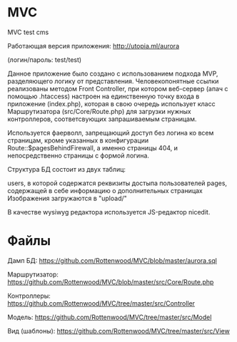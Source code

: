 MVC
===

MVC test cms

Работающая версия приложения: http://utopia.ml/aurora

(логин/пароль: test/test)

Данное приложение было создано с использованием подхода MVP, разделяющего логику от представления. Человекопонятные ссылки реализованы методом Front Controller, при котором веб-сервер (апач с помощью .htaccess) настроен на единственную точку входа в приложение (index.php), которая в свою очередь использует класс Маршрутизатора (src/Core/Route.php) для загрузки нужных контроллеров, соответсвующих запрашиваемым страницам.

Используется фаерволл, запрещающий доступ без логина ко всем страницам, кроме указанных в конфигурации Route::$pagesBehindFirewall, а именно страницы 404, и непосредственно страницы с формой логина.

Структура БД состоит из двух таблиц:

users, в которой содержатся реквизиты достыпа пользователей
pages, содержащей в себе информацию о дополнительных страницах
Изображения загружаются в "upload/"

В качестве wysiwyg редактора используется JS-редактор nicedit.

Файлы
=====
Дамп БД: https://github.com/Rottenwood/MVC/blob/master/aurora.sql

Маршрутизатор: https://github.com/Rottenwood/MVC/blob/master/src/Core/Route.php

Контроллеры: https://github.com/Rottenwood/MVC/tree/master/src/Controller

Модель: https://github.com/Rottenwood/MVC/tree/master/src/Model

Вид (шаблоны): https://github.com/Rottenwood/MVC/tree/master/src/View
